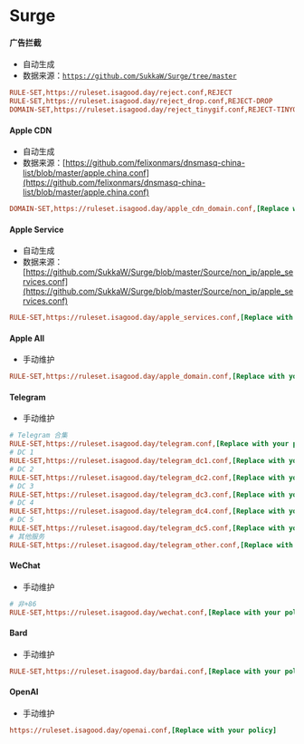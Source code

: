 # Surge

#### 广告拦截
- 自动生成
- 数据来源：[`https://github.com/SukkaW/Surge/tree/master`](https://github.com/SukkaW/Surge/tree/master)
```ini
RULE-SET,https://ruleset.isagood.day/reject.conf,REJECT
RULE-SET,https://ruleset.isagood.day/reject_drop.conf,REJECT-DROP
DOMAIN-SET,https://ruleset.isagood.day/reject_tinygif.conf,REJECT-TINYGIF
```

#### Apple CDN
- 自动生成
- 数据来源：[https://github.com/felixonmars/dnsmasq-china-list/blob/master/apple.china.conf](https://github.com/felixonmars/dnsmasq-china-list/blob/master/apple.china.conf)
```ini
DOMAIN-SET,https://ruleset.isagood.day/apple_cdn_domain.conf,[Replace with your policy]
```

#### Apple Service
- 自动生成
- 数据来源：[https://github.com/SukkaW/Surge/blob/master/Source/non_ip/apple_services.conf](https://github.com/SukkaW/Surge/blob/master/Source/non_ip/apple_services.conf)
```ini
RULE-SET,https://ruleset.isagood.day/apple_services.conf,[Replace with your policy],extended-matching
```

#### Apple All
- 手动维护
```ini
RULE-SET,https://ruleset.isagood.day/apple_domain.conf,[Replace with your policy],extended-matching
```

#### Telegram
- 手动维护
```ini
# Telegram 合集
RULE-SET,https://ruleset.isagood.day/telegram.conf,[Replace with your policy]
# DC 1
RULE-SET,https://ruleset.isagood.day/telegram_dc1.conf,[Replace with your policy]
# DC 2
RULE-SET,https://ruleset.isagood.day/telegram_dc2.conf,[Replace with your policy]
# DC 3
RULE-SET,https://ruleset.isagood.day/telegram_dc3.conf,[Replace with your policy]
# DC 4
RULE-SET,https://ruleset.isagood.day/telegram_dc4.conf,[Replace with your policy]
# DC 5
RULE-SET,https://ruleset.isagood.day/telegram_dc5.conf,[Replace with your policy]
# 其他服务
RULE-SET,https://ruleset.isagood.day/telegram_other.conf,[Replace with your policy]
```

#### WeChat
- 手动维护
```ini
# 非+86
RULE-SET,https://ruleset.isagood.day/wechat.conf,[Replace with your policy]
```

#### Bard
- 手动维护
```ini
RULE-SET,https://ruleset.isagood.day/bardai.conf,[Replace with your policy]
```
#### OpenAI
- 手动维护
```ini
https://ruleset.isagood.day/openai.conf,[Replace with your policy]
```

